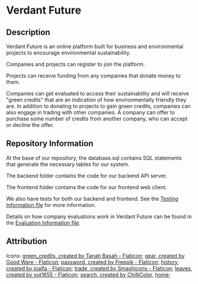 # Verdant Future

## Description

Verdant Future is an online platform built for business and environmental projects to encourage environmental sustainability.

Companies and projects can register to join the platform.

Projects can receive funding from any companies that donate money to them.

Companies can get evaluated to access their sustainability and will receive "green credits" that are an indication of how environmentally friendly they are.
In addition to donating to projects to gain green credits, companies can also engage in trading with other companies. A company can offer to purchase some number of credits from another company, who can accept or decline the offer.

## Repository Information

At the base of our repository, the database.sql contains SQL statements that generate the necessary tables for our system.

The backend folder contains the code for our backend API server.

The frontend folder contains the code for our frontend web client.

We also have tests for both our backend and frontend. See the [Testing Information file](testingInfo.md) for more information.

Details on how company evaluations work in Verdant Future can be found in the [Evaluation Information file](evaluationInfo.md).

## Attribution
Icons:
[green_credits, created by Tanah Basah - Flaticon](https://www.flaticon.com/free-icons/environment); [gear, created by Good Ware - Flaticon](https://www.flaticon.com/free-icons/gear); [password, created by Freepik - Flaticon](https://www.flaticon.com/free-icons/password); [history, created by joalfa - Flaticon](https://www.flaticon.com/free-icons/history); [trade, created by Smashicons - Flaticon](https://www.flaticon.com/free-icons/trade); [leaves, created by yut1655 - Flaticon](https://www.flaticon.com/free-icons/leaves); [search, created by ChilliColor](https://www.flaticon.com/free-icons/browse), [home](https://www.cleanpng.com/png-savona-sustainability-sustainable-city-location-re-814938/ );
